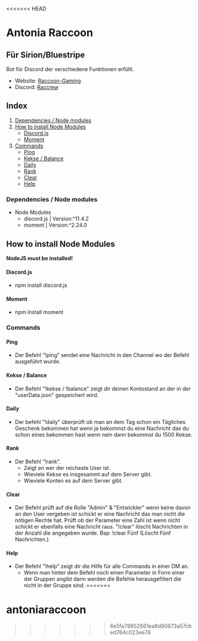<<<<<<< HEAD
# Antonia Raccoon

## Für Sirion/Bluestripe
Bot für Discord der verschiedene Funktionen erfüllt.
* Website: [Raccoon-Gaming](https://raccrew-gaming.jimdofree.com)
* Discord: [Raccrew](https://discord.gg/aRE4Jae)

## Index
1. [Dependencies / Node modules](https://github.com/leonshrederplays/antoniaraccoon/blob/master/README.md#dependencies--node-modules)
2. [How to install Node Modules](https://github.com/leonshrederplays/antoniaraccoon/blob/master/README.md#how-to-install-node-modules)
    * [Discord.js](https://github.com/leonshrederplays/antoniaraccoon/blob/master/README.md#discordjs)
    * [Moment](https://github.com/leonshrederplays/antoniaraccoon/blob/master/README.md#moment)
3. [Commands](https://github.com/leonshrederplays/antoniaraccoon/blob/master/README.md#commands)
    * [Ping](https://github.com/leonshrederplays/antoniaraccoon/blob/master/README.md#ping)
    * [Kekse / Balance](https://github.com/leonshrederplays/antoniaraccoon#kekse--balance)
    * [Daily](https://github.com/leonshrederplays/antoniaraccoon/blob/master/README.md#daily)
    * [Rank](https://github.com/leonshrederplays/antoniaraccoon/blob/master/README.md#rank)
    * [Clear](https://github.com/leonshrederplays/antoniaraccoon/blob/master/README.md#clear)
    * [Help](https://github.com/leonshrederplays/antoniaraccoon/blob/master/README.md#help)

### Dependencies / Node modules
* Node Modules
  * discord.js         | Version:^11.4.2
  * moment    | Version:^2.24.0
  
## How to install Node Modules
**NodeJS must be installed!**

#### Discord.js
* npm install discord.js

#### Moment
* npm install moment

### Commands

#### Ping
* Der Befehl "!ping"  sendet eine Nachricht in den Channel wo der Befehl ausgeführt wurde.

#### Kekse / Balance
* Der Befehl "!kekse / !balance" zeigt dir deinen Kontostand an der in der "userData.json" gespeichert wird.

#### Daily
* Der befehl "!daily" überprüft ob man an dem Tag schon ein Tägliches Geschenk bekommen hat wenn ja bekommst du eine Nachricht das du schon eines bekommen hast wenn nein dann bekommst du 1500 Kekse.

#### Rank
* Der Befehl "!rank".
  * Zeigt an wer der reicheste User ist.
  * Wieviele Kekse es insgesammt auf dem Server gibt.
  * Wieviele Konten es auf dem Server gibt.

#### Clear
* Der Befehl prüft auf die Rolle "Admin" & "Entwickler" wenn keine davon an den User vergeben ist schickt er eine Nachricht das man nicht die nötigen Rechte hat. Prüft ob der Parameter eine Zahl ist wenn nicht schickt er ebenfalls eine Nachricht raus. "!clear" löscht Nachrichten in der Anzahl die angegeben wurde.
Bsp: !clear Fünf (Löscht Fünf Nachrichten.).

#### Help
* Der Befehl "!help" zeigt dir die Hilfe für alle Commands in einer DM an.
  * Wenn man hinter dem Befehl noch einen Parameter in Form einer der Gruppen angibt dann werden die Befehle herausgefiltert die nicht in der Gruppe sind.
=======
# antoniaraccoon
>>>>>>> 6e5fa79852661ea8d80673a57cbed764c023ee78
